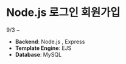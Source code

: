 # Node.js 로그인 회원가입 
9/3 ~ 
- **Backend**: Node.js , Express
- **Template Engine**: EJS
- **Database**: MySQL
